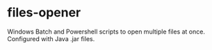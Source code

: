 # files-opener
Windows Batch and Powershell scripts to open multiple files at once. Configured with Java .jar files.
